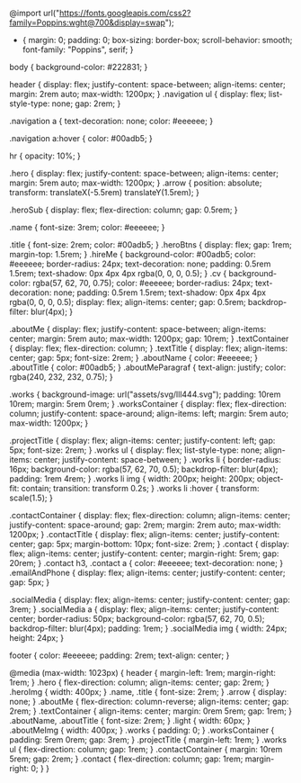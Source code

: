@import url("https://fonts.googleapis.com/css2?family=Poppins:wght@700&display=swap");

* {
  margin: 0;
  padding: 0;
  box-sizing: border-box;
  scroll-behavior: smooth;
  font-family: "Poppins", serif;
}

body {
  background-color: #222831;
}

header {
  display: flex;
  justify-content: space-between;
  align-items: center;
  margin: 2rem auto;
  max-width: 1200px;
}
.navigation ul {
  display: flex;
  list-style-type: none;
  gap: 2rem;
}

.navigation a {
  text-decoration: none;
  color: #eeeeee;
}

.navigation a:hover {
  color: #00adb5;
}

hr {
  opacity: 10%;
}

.hero {
  display: flex;
  justify-content: space-between;
  align-items: center;
  margin: 5rem auto;
  max-width: 1200px;
}
.arrow {
  position: absolute;
  transform: translateX(-5.5rem) translateY(1.5rem);
}

.heroSub {
  display: flex;
  flex-direction: column;
  gap: 0.5rem;
}

.name {
  font-size: 3rem;
  color: #eeeeee;
}

.title {
  font-size: 2rem;
  color: #00adb5;
}
.heroBtns {
  display: flex;
  gap: 1rem;
  margin-top: 1.5rem;
}
.hireMe {
  background-color: #00adb5;
  color: #eeeeee;
  border-radius: 24px;
  text-decoration: none;
  padding: 0.5rem 1.5rem;
  text-shadow: 0px 4px 4px rgba(0, 0, 0, 0.5);
}
.cv {
  background-color: rgba(57, 62, 70, 0.75);
  color: #eeeeee;
  border-radius: 24px;
  text-decoration: none;
  padding: 0.5rem 1.5rem;
  text-shadow: 0px 4px 4px rgba(0, 0, 0, 0.5);
  display: flex;
  align-items: center;
  gap: 0.5rem;
  backdrop-filter: blur(4px);
}

.aboutMe {
  display: flex;
  justify-content: space-between;
  align-items: center;
  margin: 5rem auto;
  max-width: 1200px;
  gap: 10rem;
}
.textContainer {
  display: flex;
  flex-direction: column;
}
.textTitle {
  display: flex;
  align-items: center;
  gap: 5px;
  font-size: 2rem;
}
.aboutName {
  color: #eeeeee;
}
.aboutTitle {
  color: #00adb5;
}
.aboutMeParagraf {
  text-align: justify;
  color: rgba(240, 232, 232, 0.75);
}

.works {
  background-image: url("assets/svg/lll444.svg");
  padding: 10rem 10rem;
  margin: 5rem 0rem;
}
.worksContainer {
  display: flex;
  flex-direction: column;
  justify-content: space-around;
  align-items: left;
  margin: 5rem auto;
  max-width: 1200px;
}

.projectTitle {
  display: flex;
  align-items: center;
  justify-content: left;
  gap: 5px;
  font-size: 2rem;
}
.works ul {
  display: flex;
  list-style-type: none;
  align-items: center;
  justify-content: space-between;
}
.works li {
  border-radius: 16px;
  background-color: rgba(57, 62, 70, 0.5);
  backdrop-filter: blur(4px);
  padding: 1rem 4rem;
}
.works li img {
  width: 200px;
  height: 200px;
  object-fit: contain;
  transition: transform 0.2s;
}
.works li :hover {
  transform: scale(1.5);
}

.contactContainer {
  display: flex;
  flex-direction: column;
  align-items: center;
  justify-content: space-around;
  gap: 2rem;
  margin: 2rem auto;
  max-width: 1200px;
}
.contactTitle {
  display: flex;
  align-items: center;
  justify-content: center;
  gap: 5px;
  margin-bottom: 10px;
  font-size: 2rem;
}
.contact {
  display: flex;
  align-items: center;
  justify-content: center;
  margin-right: 5rem;
  gap: 20rem;
}
.contact h3,
.contact a {
  color: #eeeeee;
  text-decoration: none;
}
.emailAndPhone {
  display: flex;
  align-items: center;
  justify-content: center;
  gap: 5px;
}

.socialMedia {
  display: flex;
  align-items: center;
  justify-content: center;
  gap: 3rem;
}
.socialMedia a {
  display: flex;
  align-items: center;
  justify-content: center;
  border-radius: 50px;
  background-color: rgba(57, 62, 70, 0.5);
  backdrop-filter: blur(4px);
  padding: 1rem;
}
.socialMedia img {
  width: 24px;
  height: 24px;
}

footer {
  color: #eeeeee;
  padding: 2rem;
  text-align: center;
}

@media (max-width: 1023px) {
  header {
    margin-left: 1rem;
    margin-right: 1rem;
  }
  .hero {
    flex-direction: column;
    align-items: center;
    gap: 2rem;
  }
  .heroImg {
    width: 400px;
  }
  .name,
  .title {
    font-size: 2rem;
  }
  .arrow {
    display: none;
  }
  .aboutMe {
    flex-direction: column-reverse;
    align-items: center;
    gap: 2rem;
  }
  .textContainer {
    align-items: center;
    margin: 0rem 5rem;
    gap: 1rem;
  }
  .aboutName,
  .aboutTitle {
    font-size: 2rem;
  }
  .light {
    width: 60px;
  }
  .aboutMeImg {
    width: 400px;
  }
  .works {
    padding: 0;
  }
  .worksContainer {
    padding: 5rem 0rem;
    gap: 3rem;
  }
  .projectTitle {
    margin-left: 1rem;
  }
  .works ul {
    flex-direction: column;
    gap: 1rem;
  }
  .contactContainer {
    margin: 10rem 5rem;
    gap: 2rem;
  }
  .contact {
    flex-direction: column;
    gap: 1rem;
    margin-right: 0;
  }
}
